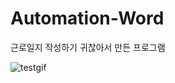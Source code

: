 # Automation-Word
근로일지 작성하기 귀찮아서 만든 프로그램

![testgif](https://user-images.githubusercontent.com/57972338/135495351-d403871c-b47a-4d0f-9121-6b9adf3b6044.gif)
